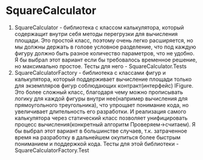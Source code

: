 # SquareCalculator
1. SquareCalculator - библиотека с классом калькулятора, который содержащит внутри себя методы перегрузки для вычисления площади.
Это простой класс, поэтому очень легко расширяется, но мы должны держать в голове условное разделение, что под каждую фигуру должно быть разное количество параметров, что не удобно.
Я бы выбрал этот вариант если бы требовалось временное решение, но максимально простое.
Тесты для него - SquareCalculator.Tests
2. SquareCalculatorFactory - библиотека с классами фигур и калькулятора, который поддерживает вычисление площади только для экземпляров фигур соблюдающих контракт(интерфейс) IFigure.
Это более сложный класс, благодаря чему можно прописывать логику для каждой фигуры внутри нее(например вычисления для прямоугольного треугольника), что упрощает понимание кода, но увеличивает длительность его разработки. 
И реализация самого калькулятора через статический класс позволяет унифицировать процесс вычисления(конкретный алгоритм Проверяем->считаем).
Я бы выбрал этот вариант в большинстве случаев, т.к. затраченное время на разработку в дальнейшем окупиться более быстрым пониманием и поддержкой кода.
Тесты для этой библиотеки - SquareCalculatorFactory.Test
